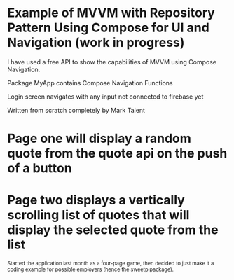 # Example of MVVM with Repository Pattern Using Compose for UI and Navigation (work in progress)

I have used a free API to show the capabilities of MVVM using Compose Navigation.

Package MyApp contains Compose Navigation Functions

Login screen navigates with any input not connected to firebase yet

Written from scratch completely by Mark Talent

# Page one will display a random quote from the quote api on the push of a button

# Page two displays a vertically scrolling list of quotes that will display the selected quote from the list

<sub>Started the application last month as a four-page game, then decided to just make it a coding example for possible employers (hence the sweetp package).</sub>

